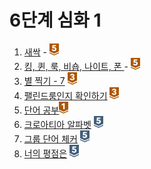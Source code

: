# 6단계 심화 1

1. [새싹](./새싹/README.md) - <img src ="../img/bronze/bronze5.png" width = "15">
2. [킹, 퀸, 룩, 비숍, 나이트, 폰 ](./킹퀸룩비숍나이트폰/README.md) - <img src ="../img/bronze/bronze5.png" width = "15">
3. [별 찍기 - 7](./별찍기7/README.md) <img src ="../img/bronze/bronze3.png" width = "15">
4. [팰린드룸인지 확인하기](./팰린드롬인지확인하기/README.md) <img src ="../img/bronze/bronze3.png" width = "15">
5. [단어 공부](./단어공부/README.md)<img src ="../img/bronze/bronze1.png" width = "15">
6. [크로아티아 알파벳](./크로아티아알파벳/README.md) <img src ="../img/silver/silver5.png" width = "15">
7. [그룹 단어 체커](./그룹단어체커/README.md) <img src ="../img/silver/silver5.png" width = "15">
8. [너의 평점은](./너의평점은/README.md) <img src ="../img/silver/silver5.png" width = "15">
